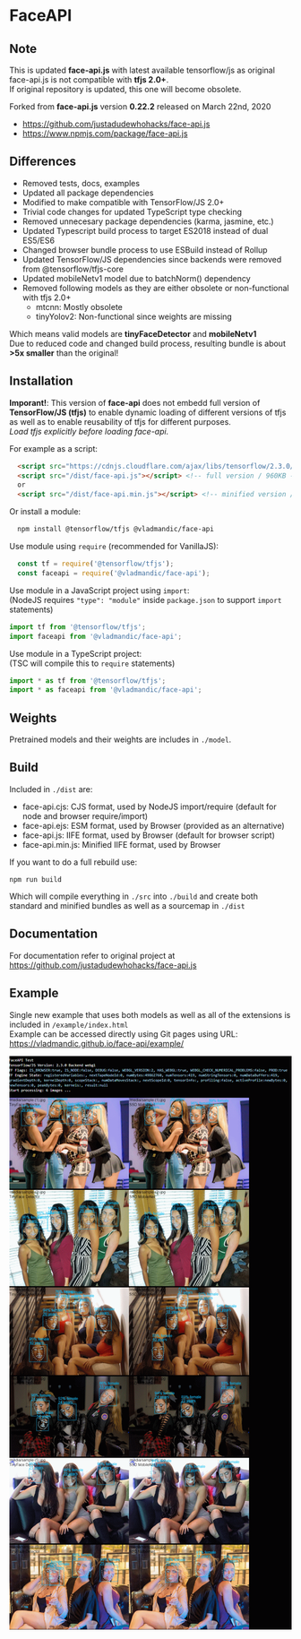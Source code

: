 # FaceAPI

## Note

This is updated **face-api.js** with latest available tensorflow/js as original face-api.js is not compatible with **tfjs 2.0+**.  
If original repository is updated, this one will become obsolete.

Forked from **face-api.js** version **0.22.2** released on March 22nd, 2020  

- <https://github.com/justadudewhohacks/face-api.js>  
- <https://www.npmjs.com/package/face-api.js>  

## Differences

- Removed tests, docs, examples  
- Updated all package dependencies  
- Modified to make compatible with TensorFlow/JS 2.0+  
- Trivial code changes for updated TypeScript type checking
- Removed unnecesary package dependencies (karma, jasmine, etc.)  
- Updated Typescript build process to target ES2018 instead of dual ES5/ES6  
- Changed browser bundle process to use ESBuild instead of Rollup
- Updated TensorFlow/JS dependencies since backends were removed from @tensorflow/tfjs-core
- Updated mobileNetv1 model due to batchNorm() dependency
- Removed following models as they are either obsolete or non-functional with tfjs 2.0+
  - mtcnn: Mostly obsolete
  - tinyYolov2: Non-functional since weights are missing

Which means valid models are **tinyFaceDetector** and **mobileNetv1**  
Due to reduced code and changed build process, resulting bundle is about **>5x smaller** than the original!  

## Installation

**Imporant!**: This version of **face-api** does not embedd full version of **TensorFlow/JS (tfjs)** to enable dynamic loading of different versions of tfjs as well as to enable reusability of tfjs for different purposes.  
*Load tfjs explicitly before loading face-api.*  

For example as a script:

```html
  <script src="https://cdnjs.cloudflare.com/ajax/libs/tensorflow/2.3.0/tf.es2017.js"></script>
  <script src="/dist/face-api.js"></script> <!-- full version / 960KB -->
  or
  <script src="/dist/face-api.min.js"></script> <!-- minified version / 320KB -->
```

Or install a module:

```bash
  npm install @tensorflow/tfjs @vladmandic/face-api
```

Use module using `require` (recommended for VanillaJS):

```js
  const tf = require('@tensorflow/tfjs');
  const faceapi = require('@vladmandic/face-api');
```

Use module in a JavaScript project using `import`:  
(NodeJS requires `"type": "module"` inside `package.json` to support `import` statements)

```js
import tf from '@tensorflow/tfjs';
import faceapi from '@vladmandic/face-api';
```

Use module in a TypeScript project:  
(TSC will compile this to `require` statements)

```js
import * as tf from '@tensorflow/tfjs';
import * as faceapi from '@vladmandic/face-api';
```

## Weights

Pretrained models and their weights are includes in `./model`.

## Build

Included in `./dist` are:

- face-api.cjs: CJS format, used by NodeJS import/require (default for node and browser require/import)
- face-api.ejs: ESM format, used by Browser (provided as an alternative)
- face-api.js:  IIFE format, used by Browser (default for browser script)
- face-api.min.js:  Minified IIFE format, used by Browser

If you want to do a full rebuild use:

```shell
npm run build
```

Which will compile everything in `./src` into `./build` and create both standard and minified bundles as well as a sourcemap in `./dist`

## Documentation

For documentation refer to original project at <https://github.com/justadudewhohacks/face-api.js>  

## Example

Single new example that uses both models as well as all of the extensions is included in `/example/index.html`  
Example can be accessed directly using Git pages using URL: <https://vladmandic.github.io/face-api/example/>

![alt text](example/screenshot.png)
